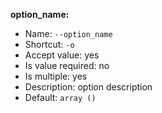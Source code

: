 **option_name:**

* Name: `--option_name`
* Shortcut: `-o`
* Accept value: yes
* Is value required: no
* Is multiple: yes
* Description: option description
* Default: `array ()`
